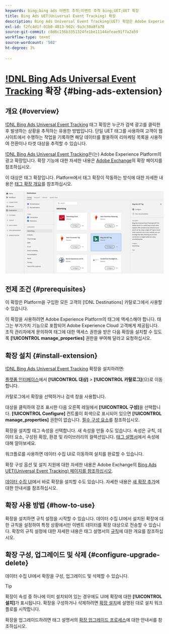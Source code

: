 ```yaml
---
keywords: bing;bing ads 이벤트 추적;이벤트 추적 bing;UET;UET 확장
title: Bing Ads UET(Universal Event Tracking) 확장
description: Bing Ads Universal Event Tracking(UET) 확장은 Adobe Experience Platform의 광고 대상입니다. 확장 기능에 대한 자세한 내용은 Adobe Exchange의 확장 페이지를 참조하십시오.
exl-id: f2fc4d1f-01b0-4813-902c-9a3c30a8fa78
source-git-commit: c8d6c156b3351324fe1be11144afeae91f7a2a59
workflow-type: tm+mt
source-wordcount: '502'
ht-degree: 3%

---
```


# [!DNL Bing Ads Universal Event Tracking](UET) 확장 {#bing-ads-extension}

## 개요 {#overview}

[!DNL Bing Ads Universal Event Tracking](UET) 태그 확장은 누군가 검색 광고를 클릭한 후 발생하는 상황을 추적하는 유용한 방법입니다. 단일 UET 태그를 사용하여 고객이 웹 사이트에서 수행하는 작업을 기록하면 해당 데이터를 활용하여 리마케팅 목록을 사용하여 전환이나 타겟 대상을 추적할 수 있습니다.

[!DNL Bing Ads Universal Event Tracking](UET)은(는) Adobe Experience Platform의 광고 확장입니다. 확장 기능에 대한 자세한 내용은 [Adobe Exchange](https://exchange.adobe.com/experiencecloud.details.100154.html)의 확장 페이지를 참조하십시오.

이 대상은 태그 확장입니다. Platform에서 태그 확장이 작동하는 방식에 대한 자세한 내용은 [태그 확장 개요](../launch-extensions/overview.md)를 참조하십시오.

![Bing Ads 확장](../../assets/catalog/advertising/bing-ads/catalog.png)

## 전제 조건 {#prerequisites}

이 확장은 Platform을 구입한 모든 고객의 [!DNL Destinations] 카탈로그에서 사용할 수 있습니다.

이 확장을 사용하려면 Adobe Experience Platform의 태그에 액세스해야 합니다. 태그는 부가가치 기능으로 포함되어 Adobe Experience Cloud 고객에게 제공됩니다. 조직 관리자에게 문의하여 태그에 대한 액세스 권한을 받은 다음 확장을 설치할 수 있도록 **[!UICONTROL manage_properties]** 권한을 부여해 달라고 요청하십시오.

## 확장 설치 {#install-extension}

[!DNL Bing Ads Universal Event Tracking](UET) 확장을 설치하려면:

[플랫폼 인터페이스](https://platform.adobe.com/)에서 **[!UICONTROL 대상]** > **[!UICONTROL 카탈로그]**(으)로 이동합니다.

카탈로그에서 확장을 선택하거나 검색 창을 사용합니다.

대상을 클릭하여 강조 표시한 다음 오른쪽 레일에서 **[!UICONTROL 구성]**&#x200B;을 선택합니다. **[!UICONTROL Configure]** 컨트롤이 회색으로 표시되어 있으면 **[!UICONTROL manage_properties]** 권한이 없습니다. [필수 구성 요소](#prerequisites)를 참조하십시오.

확장을 설치할 태그 속성을 선택합니다. 새 속성을 만들 수도 있습니다. 속성은 규칙, 데이터 요소, 구성된 확장, 환경 및 라이브러리의 컬렉션입니다. [태그 설명서](../../../tags/ui/administration/companies-and-properties.md)에서 속성에 대해 알아보세요.

워크플로를 사용하면 데이터 수집 UI로 이동하여 설치를 완료할 수 있습니다.

확장 구성 옵션 및 설치 지원에 대한 자세한 내용은 Adobe Exchange의 [Bing Ads UET(Universal Event Tracking) 페이지를 참조하십시오](https://exchange.adobe.com/experiencecloud.details.100154.html).

[데이터 수집 UI](https://experience.adobe.com/#/data-collection/)에서 바로 확장을 설치할 수도 있습니다. 자세한 내용은 [새 확장 추가](../../../tags/ui/managing-resources/extensions/overview.md#add-a-new-extension)에 대한 안내서를 참조하십시오.


## 확장 사용 방법 {#how-to-use}

확장을 설치하면 규칙 설정을 시작할 수 있습니다. 데이터 수집 UI에서 설치된 확장에 대한 규칙을 설정하여 특정 상황에서만 이벤트 데이터를 확장 대상으로 전송할 수 있습니다. 확장의 규칙 설정에 대한 자세한 내용은 태그 설명서의 [규칙](../../../tags/ui/managing-resources/rules.md)에 대한 개요를 참조하십시오.

## 확장 구성, 업그레이드 및 삭제 {#configure-upgrade-delete}

데이터 수집 UI에서 확장을 구성, 업그레이드 및 삭제할 수 있습니다.

>[!TIP]
>
>확장이 속성 중 하나에 이미 설치되어 있는 경우에도 UI에 확장에 대한 **[!UICONTROL 설치]**&#x200B;가 표시됩니다. 확장을 구성하거나 삭제하려면 [확장 설치](#install-extension)에 설명된 대로 설치 워크플로를 시작합니다.

확장을 업그레이드하려면 태그 설명서의 [확장 업그레이드 프로세스](../../../tags/ui/managing-resources/extensions/extension-upgrade.md)에 대한 안내서를 참조하십시오.
